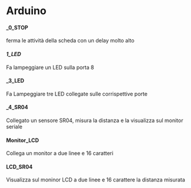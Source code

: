 # Arduino

#### _0_STOP
ferma le attività della scheda  con un delay molto alto

#### _1_LED_
Fa lampeggiare un LED sulla porta 8

#### _3_LED
Fa Lampeggiare tre LED collegate sulle corrispettive porte

#### _4_SR04
Collegato un sensore SR04, misura la distanza e la visualizza sul monitor seriale

#### Monitor_LCD
Collega un monitor a due linee e 16 caratteri

#### LCD_SR04
Visualizza sul moninor LCD a due linee e 16 carattere la distanza misurata


